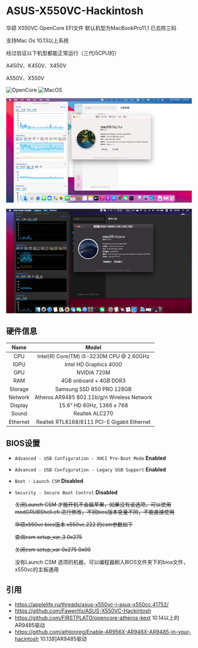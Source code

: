 # ASUS-X550VC-Hackintosh
华硕 X550VC OpenCore EFI文件 默认机型为MacBookPro11,1 已去除三码

支持Mac Os 10.13以上系统 

经过验证以下机型都能正常运行（三代i5CPU的）

A450V、K450V、X450V

A550V、X550V

![OpenCore](https://img.shields.io/badge/OpenCore-v0.6.7-green)
![MacOS](https://img.shields.io/badge/Mac%20OS-v10.13.6%20(17G66)-blue)

![Screenshot](https://raw.githubusercontent.com/a520ass/ASUS-X550VC-Hackintosh/master/pic/macOS11.png)

![Screenshot](https://raw.githubusercontent.com/a520ass/ASUS-X550VC-Hackintosh/master/pic/macOS1014.png)

## **硬件信息**
|     Name     |        Model        |
| :----------: | :-----------------: |
|     CPU      |      Intel(R) Core(TM) i5-3230M CPU @ 2.60GHz      |
|     IGPU     |      Intel HD Graphics 4000      |
|     GPU      |      NVIDIA 720M      |
|     RAM      |      4GB onboard + 4GB DDR3      |
|     Storage  |      Samsung SSD 850 PRO 128GB      |
|     Network  |      Atheros AR9485 802.11b/g/n Wireless Network|
|     Display  |      15.6" HD 60Hz, 1366 x 768      |
|     Sound    |      Realtek ALC270      |
|     Ethernet |      Realtek RTL8168/8111 PCI-E Gigabit Ethernet      |

## **BIOS设置**
* `Advanced - USB Configuration - XHCI Pre-Boot Mode` **Enabled**

* `Advanced - USB Configuration - Legacy USB Support` **Enabled**

* `Boot - Launch CSM` **Disabled**

* `Security - Secure Boot Control` **Disabled**

  ~~关闭Launch CSM 才能开机不会扁苹果，如果没有该选项，可以使用modGRUBShell.efi 进行修改，不同bios版本变量不同，不能直接使用~~

  ~~华硕x550vc  bios版本 x550vc.222 的csm参数如下~~
  
  ~~查询csm setup_var_3 0x275~~
  
  ~~关闭csm    setup_var 0x275 0x00~~
  
  没有Launch CSM 选项的机器，可以编程器刷入BIOS文件夹下的bios文件，x550vc的主板通用


## **引用**
* https://applelife.ru/threads/asus-x550vc-i-asus-x550cc.41752/
* https://github.com/FawenYo/ASUS-X550VC-Hackintosh
* https://github.com/FIRSTPLATO/opencore-atheros-kext  10.14以上的AR9485驱动
* https://github.com/athlonreg/Enable-AR956X-AR946X-AR9485-in-your-hacintosh 10.13的AR9485驱动